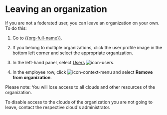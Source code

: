 # Leaving an organization

If you are not a federated user, you can leave an organization on your own. To do this:

1. Go to [{{org-full-name}}]({{link-org-main}}).

1. If you belong to multiple organizations, click the user profile image in the bottom left corner and select the appropriate organization.

1. In the left-hand panel, select [Users]({{link-org-users}}) ![icon-users](../../_assets/organization/icon-users.svg).

1. In the employee row, click ![icon-context-menu](../../_assets/horizontal-ellipsis.svg) and select **Remove from organization**.

Please note: You will lose access to all clouds and other resources of the organization.

To disable access to the clouds of the organization you are not going to leave, contact the respective cloud's administrator.

